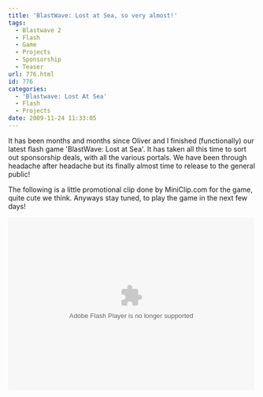 ```yaml
---
title: 'BlastWave: Lost at Sea, so very almost!'
tags:
  - Blastwave 2
  - Flash
  - Game
  - Projects
  - Sponsorship
  - Teaser
url: 776.html
id: 776
categories:
  - 'Blastwave: Lost At Sea'
  - Flash
  - Projects
date: 2009-11-24 11:33:05
---
```


It has been months and months since Oliver and I finished (functionally) our latest flash game 'BlastWave: Lost at Sea'. It has taken all this time to sort out sponsorship deals, with all the various portals. We have been through headache after headache but its finally almost time to release to the general public!
<!-- more -->
The following is a little promotional clip done by MiniClip.com for the game, quite cute we think. Anyways stay tuned, to play the game in the next few days!

<object classid="clsid:d27cdb6e-ae6d-11cf-96b8-444553540000" width="500" height="350" codebase="https://download.macromedia.com/pub/shockwave/cabs/flash/swflash.cab#version=6,0,40,0"><param name="src" value="https://mikecann.co.uk/wp-content/uploads/2009/11/blastwave.swf?loop=true" /><embed type="application/x-shockwave-flash" width="500" height="350" src="https://mikecann.co.uk/wp-content/uploads/2009/11/blastwave.swf?loop=true"></embed></object>